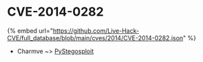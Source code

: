 # CVE-2014-0282
{% embed url="https://github.com/Live-Hack-CVE/full_database/blob/main/cves/2014/CVE-2014-0282.json" %}

* Charmve ~> [PyStegosploit](https://www.alice-snow.ru/2014/database/cve-2014-0282/pystegosploit-charmve)